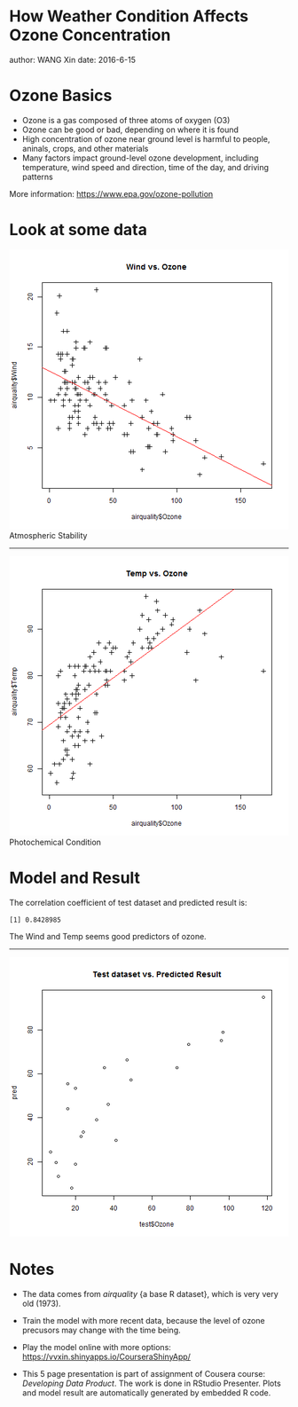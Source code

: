 How Weather Condition Affects Ozone Concentration
========================================================
author: WANG Xin
date: 2016-6-15

Ozone Basics
========================================================

- Ozone is a gas composed of three atoms of oxygen (O3)
- Ozone can be good or bad, depending on where it is found
- High concentration of ozone near ground level is harmful to people, aninals, crops, and other materials
- Many factors impact ground-level ozone development, including temperature, wind speed and direction, time of the day, and driving patterns

More information:
https://www.epa.gov/ozone-pollution 

Look at some data
========================================================

![plot of chunk unnamed-chunk-1](weather_ozone-figure/unnamed-chunk-1-1.png)
Atmospheric Stability

***

![plot of chunk unnamed-chunk-2](weather_ozone-figure/unnamed-chunk-2-1.png)
Photochemical Condition

Model and Result
========================================================



The correlation coefficient of test dataset and predicted result is:

```
[1] 0.8428985
```
The Wind and Temp seems good predictors of ozone.

***

![plot of chunk unnamed-chunk-5](weather_ozone-figure/unnamed-chunk-5-1.png)

Notes
========================================================

- The data comes from _airquality_ {a base R dataset}, which is very very old (1973).

- Train the model with more recent data, because the level of ozone precusors may change with the time being.   

- Play the model online with more options: https://vvxin.shinyapps.io/CourseraShinyApp/

- This 5 page presentation is part of assignment of Cousera course: *Developing Data Product*. The work is done in RStudio Presenter. Plots and model result are automatically generated by embedded R code. 
